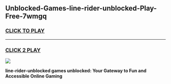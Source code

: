
## Unblocked-Games-line-rider-unblocked-Play-Free-7wmgq
<h3>
<a href="https://premium76.site?title=line-rider-unblocked&ref=10A">CLICK TO PLAY</a></h3>
<hr>

<h3>
<a href="https://premium76.site?title=line-rider-unblocked&ref=10A">CLICK 2 PLAY</a>
  
</h3>

<a href="https://premium76.site?title=line-rider-unblocked&ref=10A"><img src="https://clearcache.store/games.png"></a>


**line-rider-unblocked games unblocked: Your Gateway to Fun and Accessible Online Gaming**
